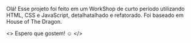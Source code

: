 Olá!
Esse projeto foi feito em um WorkShop de curto período utilizando HTML, CSS e JavaScript, detalhatalhado e refatorado.
Foi baseado em House of The Dragon.

<> Espero que gostem!  ☺️  </>
